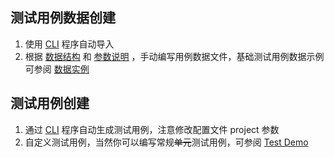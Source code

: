 ## 测试用例数据创建

1. 使用 [CLI](/cli/readme.md) 程序自动导入
2. 根据 [数据结构](/case_data/readme.md) 和 [参数说明](/case_data/params_desc.md)
   ，手动编写用例数据文件，基础测试用例数据示例可参阅 [数据实例](/case_create/instance.md)

## 测试用例创建

1. 通过 [CLI](/cli/readme.md) 程序自动生成测试用例，注意修改配置文件 project 参数
2. 自定义测试用例，当然你可以编写常规~~单元~~测试用例，可参阅 [Test Demo](https://github.com/wu-clan/httpfpt/blob/master/httpfpt/testcases/test_project/test_api.py)
